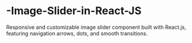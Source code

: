 # -Image-Slider-in-React-JS
Responsive and customizable image slider component built with React.js, featuring navigation arrows, dots, and smooth transitions.
